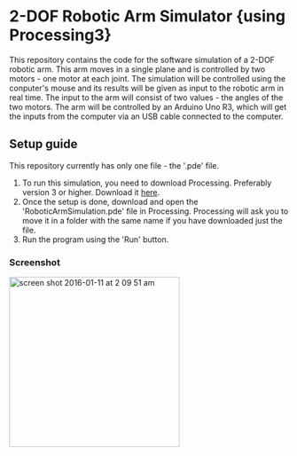 # 2-DOF Robotic Arm Simulator {using Processing3}

This repository contains the code for the software simulation of a 2-DOF robotic arm. This arm moves in a single plane and is controlled by two motors - one motor at each joint. The simulation will be controlled using the conputer's mouse and its results will be given as input to the robotic arm in real time. The input to the arm will consist of two values - the angles of the two motors. The arm will be controlled by an Arduino Uno R3, which will get the inputs from the computer via an USB cable connected to the computer.

## Setup guide
This repository currently has only one file - the '.pde' file.
1) To run this simulation, you need to download Processing. Preferably version 3 or higher. Download it [here](https://processing.org/).
2) Once the setup is done, download and open the 'RoboticArmSimulation.pde' file in Processing. Processing will ask you to move it in a folder with the same name if you have downloaded just the file.
3) Run the program using the 'Run' button.

### Screenshot

<img width="307" alt="screen shot 2016-01-11 at 2 09 51 am" src="https://cloud.githubusercontent.com/assets/10060176/12223851/7f3799e4-b808-11e5-8751-1cbee8f8bb25.png">
